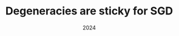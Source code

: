 ---
title: "Degeneracies are sticky for SGD"
collection: publications
category: post
permalink: /publication/2024_sticky_sgd
excerpt: 'Inspired by singular learning theory, we study the behaviour of SGD around degenerate minima in toy loss landscapes'
date: 2024
venue: 'AI alignment forum'
paperurl: 'https://www.alignmentforum.org/posts/JDrxA3vwZAKZfmShz/degeneracies-are-sticky-for-sgd'
---